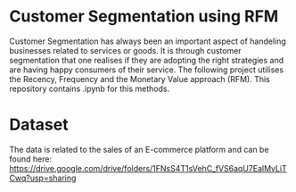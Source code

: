 # Customer Segmentation using RFM
Customer Segmentation has always been an important aspect of handeling businesses related to services or goods. It is through customer segmentation that one realises if they are adopting the right strategies and are having happy consumers of their service. The following project utilises the Recency, Frequency and the Monetary Value approach (RFM). This repository contains .ipynb for this methods.

# Dataset
The data is related to the sales of an E-commerce platform and can be found here: https://drive.google.com/drive/folders/1FNsS4T1sVehC_fVS6aqU7EalMvLiTCwq?usp=sharing
